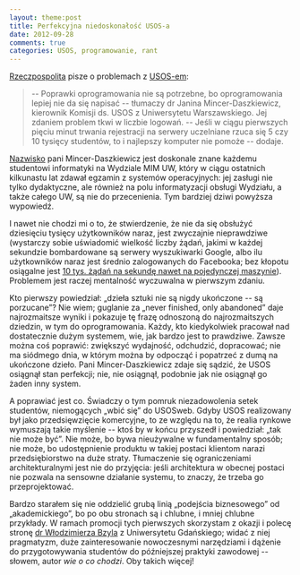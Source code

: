 ```yaml
---
layout: theme:post
title: Perfekcyjna niedoskonałość USOS-a
date: 2012-09-28
comments: true
categories: USOS, programowanie, rant
---
```


[Rzeczpospolita][1] pisze o problemach z [USOS-em][2]:

 [1]: http://www.rp.pl/artykul/10,937291-Studenci-bez-cwiczen.html
 [2]: http://usos.edu.pl/

> -- Poprawki oprogramowania nie są potrzebne, bo oprogramowania
> lepiej nie da się napisać -- tłumaczy dr Janina Mincer-Daszkiewicz,
> kierownik Komisji ds. USOS z Uniwersytetu Warszawskiego. Jej
> zdaniem problem tkwi w liczbie logowań. -- Jeśli w ciągu pierwszych
> pięciu minut trwania rejestracji na serwery uczelniane rzuca się 5
> czy 10 tysięcy studentów, to i najlepszy komputer nie pomoże --
> dodaje.

[Nazwisko][3] pani Mincer-Daszkiewicz jest doskonale znane każdemu
studentowi informatyki na Wydziale MIM UW, który w ciągu ostatnich
kilkunastu lat zdawał egzamin z systemów operacyjnych: jej zasługi nie
tylko dydaktyczne, ale również na polu informatyzacji obsługi
Wydziału, a także całego UW, są nie do przecenienia. Tym bardziej
dziwi powyższa wypowiedź.

I nawet nie chodzi mi o to, że stwierdzenie, że nie da się obsłużyć
dziesięciu tysięcy użytkowników naraz, jest zwyczajnie nieprawdziwe
(wystarczy sobie uświadomić wielkość liczby żądań, jakimi w każdej
sekundzie bombardowane są serwery wyszukiwarki Google, albo ilu
użytkowników naraz jest średnio zalogowanych do Facebooka; bez
kłopotu osiągalne jest [10 tys. żądań na sekundę nawet na pojedynczej maszynie][C10K]).
Problemem jest raczej mentalność wyczuwalna w pierwszym zdaniu.

Kto pierwszy powiedział: „dzieła sztuki nie są nigdy ukończone -- są
porzucane”? Nie wiem; guglanie za „never finished, only abandoned”
daje najrozmaitsze wyniki i pokazuje tę frazę odnoszoną do
najrozmaitszych dziedzin, w tym do oprogramowania. Każdy, kto
kiedykolwiek pracował nad dostatecznie dużym systemem, wie, jak bardzo
jest to prawdziwe. Zawsze można coś poprawić: zwiększyć wydajność,
odchudzić, dopracować; nie ma siódmego dnia, w którym można by
odpocząć i popatrzeć z dumą na ukończone dzieło. Pani
Mincer-Daszkiewicz zdaje się sądzić, że USOS osiągnął stan perfekcji;
nie, nie osiągnął, podobnie jak nie osiągnął go żaden inny system.

A poprawiać jest co. Świadczy o tym pomruk niezadowolenia setek
studentów, niemogących „wbić się” do USOSweb. Gdyby USOS realizowany
był jako przedsięwzięcie komercyjne, to ze względu na to, że realia
rynkowe wymuszają takie myślenie -- ktoś by w końcu przyszedł i
powiedział: „tak nie może być”. Nie może, bo bywa nieużywalne w
fundamentalny sposób; nie może, bo udostępnienie produktu w takiej
postaci klientom narazi przedsiębiorstwo na duże straty. Tłumaczenie
się ograniczeniami architekturalnymi jest nie do przyjęcia: jeśli
architektura w obecnej postaci nie pozwala na sensowne działanie
systemu, to znaczy, że trzeba go przeprojektować.

Bardzo starałem się nie oddzielić grubą linią „podejścia biznesowego”
od „akademickiego”, bo po obu stronach są i chlubne, i mniej chlubne
przykłady. W ramach promocji tych pierwszych skorzystam z okazji i
polecę stronę [dr Włodzimierza Bzyla][4] z Uniwersytetu Gdańskiego; widać
z niej pragmatyzm, duże zainteresowanie nowoczesnymi narzędziami i
dążenie do przygotowywania studentów do późniejszej praktyki zawodowej
-- słowem, autor _wie o co chodzi_. Oby takich więcej!

 [C10K]: http://www.kegel.com/c10k.html
 [3]: http://dict.pl/dict?word=mincer
 [4]: http://tao.inf.ug.edu.pl/
